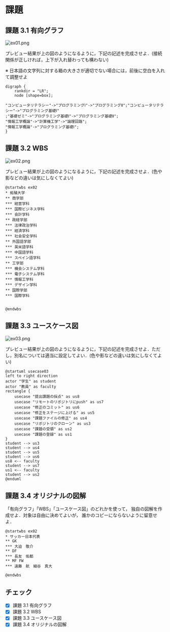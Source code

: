 # 課題

## 課題 3.1 有向グラフ

![ex01.png](ex01.png)

プレビュー結果が上の図のようになるように，下記の記述を完成させよ．(接続関係が正しければ，上下が入れ替わっても構わない)

※ 日本語の文字列に対する箱の大きさが適切でない場合には，前後に空白を入れて調整せよ

```graphviz
digraph {
    rankdir = "LR";
    node [shape=box];

"コンピュータリテラシー"->"プログラミングⅠ"->"プログラミングⅡ";"コンピュータリテラシー"->"プログラミング基礎Ⅰ"
;"基礎ゼミ"->"プログラミング基礎Ⅰ"->"プログラミング基礎Ⅱ";
"情報工学概論"->"計算機工学"->"論理回路";
"情報工学概論"->"プログラミング基礎Ⅰ";
}
```

## 課題 3.2 WBS

![ex02.png](ex02.png)

プレビュー結果が上の図のようになるように，下記の記述を完成させよ．(色や影などの違いは気にしなくてよい)

```plantUML
@startwbs ex02
* 拓殖大学
** 商学部
*** 経営学科
*** 国際ビジネス学科
*** 会計学科
** 政経学部
*** 法律政治学科
*** 経済学科
*** 社会安全学科
** 外国語学部
*** 英米語学科
*** 中国語学科
*** スペイン語学科
** 工学部
*** 機会システム学科
*** 電子システム学科
*** 情報工学科
*** デザイン学科
** 国際学部
*** 国際学科


@endwbs
```

## 課題 3.3 ユースケース図

![ex03.png](ex03.png)

プレビュー結果が上の図のようになるように，下記の記述を完成させよ．ただし，別名については適当に設定してよい．(色や影などの違いは気にしなくてよい)

```plantUML
@startuml usecase03
left to right direction
actor "学生" as student
actor "教員" as faculty
rectangle {
    usecase "提出課題の採点" as us8
    usecase "リモートのリポジトリにpush" as us7
    usecase "修正のコミット" as us6
    usecase "修正をステージに上げる" as us5
    usecase "課題ファイルの修正" as us4
    usecase "リポジトリのクローン" as us3
    usecase "課題の受領" as us2
    usecase "課題の登録" as us1
}
student --> us3
student --> us4
student --> us5
student --> us6
us8 <-- faculty
student --> us7
us1 <-- faculty
student --> us2
@enduml
```

## 課題 3.4 オリジナルの図解

「有向グラフ」「WBS」「ユースケース図」のどれかを使って，
独自の図解を作成せよ．対象は自由に決めてよいが，
誰かのコピーにならないように留意せよ．

```plantUML
@startwbs ex02
* サッカー日本代表
** GK
*** 大迫　敬介
** DF
*** 長友　佑都
** MF FW
*** 遠藤　航　細谷　真大

@endwbs
```


## チェック
- [x] 課題 3.1 有向グラフ
- [x] 課題 3.2 WBS
- [x] 課題 3.3 ユースケース図
- [x] 課題 3.4 オリジナルの図解
